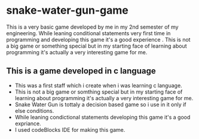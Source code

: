 # snake-water-gun-game
This is a very basic game developed by me in my 2nd semester of my engineering. While leaning conditional statements very first time in programming and developing this game it's a good  experience . This is not a big game or something special but in my starting face of learning about programming it's actually a very interesting game for me.

## This is a game developed in c language

* This was a first staff which i create when i was learning c language.
* This is not a big game or somthing special but in my starting face of learning about programming it's actually a very interesting game for me.
* Snake Water Gun is tottaly a decision based game so i use in it only if else conditions.
* While leaning condictional statements developing this game it's a good expriance.
* I used codeBlocks IDE for making this game.


